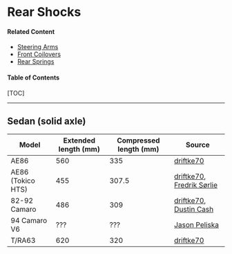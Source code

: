 # Rear Shocks

#### Related Content

- [Steering Arms](steering-arms.md)
- [Front Coilovers](front-coilovers.md)
- [Rear Springs](rear-springs.md)

#### Table of Contents

[TOC]

---

## Sedan (solid axle)

| Model | Extended length (mm) | Compressed length (mm) | Source |
| --- | --- | --- | --- |
| AE86 | 560 | 335 | [driftke70](http://www.ae86drivingclub.com.au/forums/archive/index.php/t-1115.html) |
| AE86 (Tokico HTS) | 455 | 307.5 | [driftke70](http://www.ae86drivingclub.com.au/forums/archive/index.php/t-1115.html), [Fredrik Sørlie](https://www.facebook.com/groups/216354961906562/posts/1183357231872992/?comment_id=1183359665206082) |
| 82-92 Camaro | 486 | 309 | [driftke70](http://www.ae86drivingclub.com.au/forums/archive/index.php/t-1115.html), [Dustin Cash](https://www.facebook.com/groups/216354961906562/posts/1419203754955004/) |
| 94 Camaro V6 | ??? | ??? | [Jason Peliska](https://www.facebook.com/groups/216354961906562/posts/1419203754955004?comment_id=1419210288287684)
| T/RA63 | 620 | 320 | [driftke70](http://www.ae86drivingclub.com.au/forums/archive/index.php/t-1115.html) |
